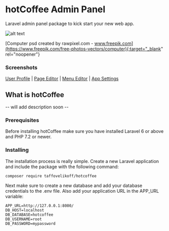 # hotCoffee Admin Panel

Laravel admin panel package to kick start your new web app.

![alt text](http://dev.taffovelikoff.com/images/hotcoffee/hotcoffee_intro.png "hotCoffee")

[Computer psd created by rawpixel.com - www.freepik.com](https://www.freepik.com/free-photos-vectors/computer){:target="_blank" rel="noopener"}

### Screenshots

[User Profile](http://dev.taffovelikoff.com/images/hotcoffee/shot3.png) |
[Page Editor](http://dev.taffovelikoff.com/images/hotcoffee/shot2.png) |
[Menu Editor](http://dev.taffovelikoff.com/images/hotcoffee/shot4.png) |
[App Settings](http://dev.taffovelikoff.com/images/hotcoffee/shot4.png)


## What is hotCoffee

-- will add description soon --

### Prerequisites

Before installing hotCoffee make sure you have installed Laravel 6 or above and PHP 7.2 or newer.

### Installing

The installation process is really simple. Create a new Laravel application and include the package with the following command:

```
composer require taffovelikoff/hotcoffee
```

Next make sure to create a new database and add your database credentials to the .env file. Also add your application URL in the APP_URL variable:

```
APP_URL=http://127.0.0.1:8000/
DB_HOST=localhost
DB_DATABASE=hotcoffee
DB_USERNAME=root
DB_PASSWORD=mypassword
```

